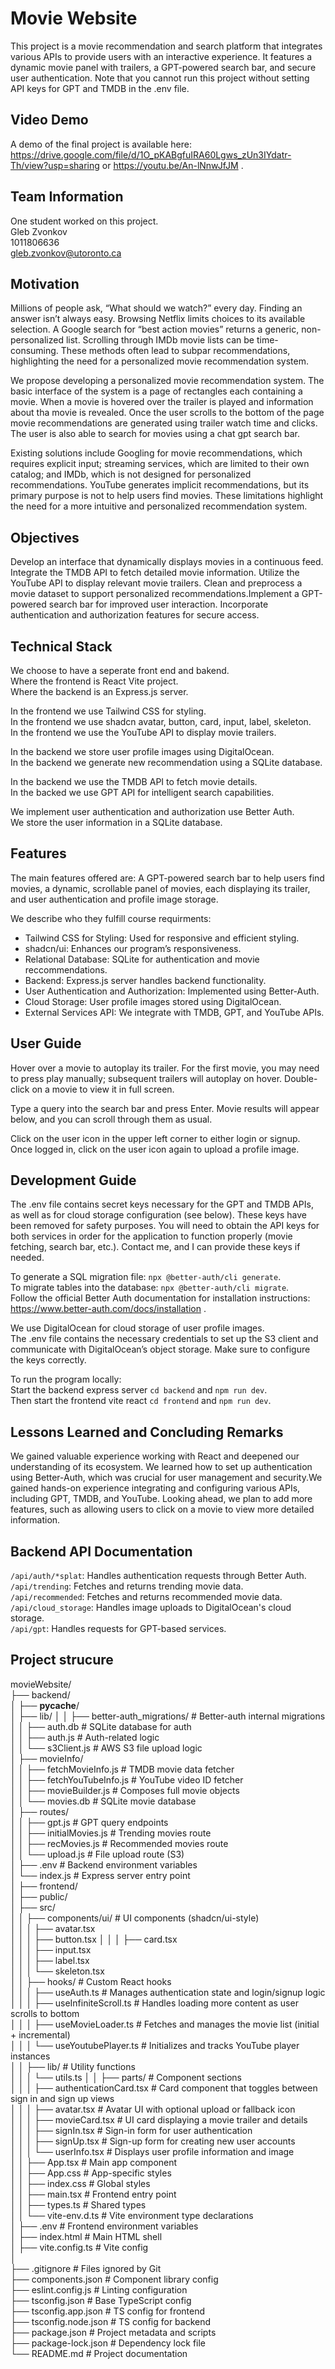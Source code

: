 # Movie Website
This project is a movie recommendation and search platform that integrates various APIs to provide users with an interactive experience. It features a dynamic movie panel with trailers, a GPT-powered search bar, and secure user authentication. Note that you cannot run this project without setting API keys for GPT and TMDB in the .env file.

## Video Demo
A demo of the final project is available here: https://drive.google.com/file/d/1O_pKABgfuIRA60Lgws_zUn3IYdatr-Th/view?usp=sharing or https://youtu.be/An-lNnwJfJM . 

## Team Information 
One student worked on this project.                                   
Gleb Zvonkov                                   
1011806636                                  
gleb.zvonkov@utoronto.ca                                  

## Motivation
Millions of people ask, “What should we watch?” every day. Finding an answer isn’t always easy. Browsing Netflix limits choices to its available selection. A Google search for “best action movies” returns a generic, non-personalized list. Scrolling through IMDb movie lists can be time-consuming. These methods often lead to subpar recommendations, highlighting the need for a personalized movie recommendation system.   

We propose developing a personalized movie recommendation system. The basic interface of the system is a page of rectangles each containing a movie. When a movie is hovered over the trailer is played and information about tha movie is revealed. Once the user scrolls to the bottom of the page movie recommendations are generated using trailer watch time and clicks. The user is also able to search for movies using a chat gpt search bar.                        

Existing solutions include Googling for movie recommendations, which requires explicit input; streaming services, which are limited to their own catalog; and IMDb, which is not designed for personalized recommendations. YouTube generates implicit recommendations, but its primary purpose is not to help users find movies. These limitations highlight the need for a more intuitive and personalized recommendation system.                                  

## Objectives 
Develop an interface that dynamically displays movies in a continuous feed. Integrate the TMDB API to fetch detailed movie information. Utilize the YouTube API to display relevant movie trailers. Clean and preprocess a movie dataset to support personalized recommendations.Implement a GPT-powered search bar for improved user interaction. Incorporate authentication and authorization features for secure access.                                  

## Technical Stack 
We choose to have a seperate front end and bakend.                                  
Where the frontend is React Vite project.                                    
Where the backend is an Express.js server.                                  

In the frontend we use Tailwind CSS for styling.                                   
In the frontend we use shadcn avatar, button, card, input, label, skeleton.                                   
In the frontend we use the YouTube API to display movie trailers.                                   

In the backend we store user profile images using DigitalOcean.                                  
In the backend we generate new recommendation using a SQLite database.                                   

In the backend we use the TMDB API to fetch movie details.               
In the backed we use GPT API for intelligent search capabilities.                                  

We implement user authentication and authorization use Better Auth.                                   
We store the user information in a SQLite database.                                   


## Features 
The main features offered are: A GPT-powered search bar to help users find movies, a dynamic, scrollable panel of movies, each displaying its trailer, and user authentication and profile image storage.                                  

We describe who they fulfill course requirments:                                   
- Tailwind CSS for Styling: Used for responsive and efficient styling.                                  
- shadcn/ui: Enhances our program’s responsiveness.                                  
- Relational Database: SQLite for authentication and movie reccommendations.                                
- Backend: Express.js server handles backend functionality.                                  
- User Authentication and Authorization: Implemented using Better-Auth.                                  
- Cloud Storage: User profile images stored using DigitalOcean.                                  
- External Services API: We integrate with TMDB, GPT, and YouTube APIs. 


## User Guide 
Hover over a movie to autoplay its trailer. For the first movie, you may need to press play manually; subsequent trailers will autoplay on hover. Double-click on a movie to view it in full screen.                                  

Type a query into the search bar and press Enter. Movie results will appear below, and you can scroll through them as usual.                                   

Click on the user icon in the upper left corner to either login or signup.                                  
Once logged in, click on the user icon again to upload a profile image.                                  
 

## Development Guide 
The .env file contains secret keys necessary for the GPT and TMDB APIs, as well as for cloud storage configuration (see below). These keys have been removed for safety purposes. You will need to obtain the API keys for both services in order for the application to function properly (movie fetching, search bar, etc.). Contact me, and I can provide these keys if needed.                                   

To generate a SQL migration file: `npx @better-auth/cli generate`.                                  
To migrate tables into the database: `npx @better-auth/cli migrate`.                                  
Follow the official Better Auth documentation for installation instructions: https://www.better-auth.com/docs/installation .                                  

We use DigitalOcean for cloud storage of user profile images.                                  
The .env file contains the necessary credentials to set up the S3 client and communicate with DigitalOcean’s object storage. Make sure to configure the keys correctly.                                  

To run the program locally:             
Start the backend express server `cd backend` and `npm run dev`.                                          
Then start the frontend vite react `cd frontend` and `npm run dev`.                                   


## Lessons Learned and Concluding Remarks
We gained valuable experience working with React and deepened our understanding of its ecosystem. We learned how to set up authentication using Better-Auth, which was crucial for user management and security.We gained hands-on experience integrating and configuring various APIs, including GPT, TMDB, and YouTube. Looking ahead, we plan to add more features, such as allowing users to click on a movie to view more detailed information. 

## Backend API Documentation 
`/api/auth/*splat`: Handles authentication requests through Better Auth.             
`/api/trending`: Fetches and returns trending movie data.            
`/api/recommended`: Fetches and returns recommended movie data.            
`/api/cloud_storage`: Handles image uploads to DigitalOcean's cloud storage.            
`/api/gpt`: Handles requests for GPT-based services.            



## Project strucure 
movieWebsite/                           
├── backend/                          
│   ├── __pycache__/                                               
│   ├── lib/
│   │   ├── better-auth_migrations/     # Better-auth internal migrations                          
│   │   ├── auth.db                     # SQLite database for auth                          
│   │   ├── auth.js                     # Auth-related logic                          
│   │   └── s3Client.js                 # AWS S3 file upload logic                          
│   ├── movieInfo/                          
│   │   ├── fetchMovieInfo.js           # TMDB movie data fetcher                          
│   │   ├── fetchYouTubeInfo.js         # YouTube video ID fetcher                          
│   │   ├── movieBuilder.js             # Composes full movie objects                          
│   │   └── movies.db                   # SQLite movie database                          
│   ├── routes/                          
│   │   ├── gpt.js                      # GPT query endpoints                          
│   │   ├── initialMovies.js            # Trending movies route                          
│   │   ├── recMovies.js                # Recommended movies route                          
│   │   └── upload.js                   # File upload route (S3)                          
│   ├── .env                            # Backend environment variables                          
│   └── index.js                        # Express server entry point                          
│
├── frontend/                          
│   ├── public/                                                   
│   ├── src/                          
│   │   ├── components/ui/              # UI components (shadcn/ui-style)                          
│   │   │   ├── avatar.tsx                          
│   │   │   ├── button.tsx
│   │   │   ├── card.tsx                          
│   │   │   ├── input.tsx                          
│   │   │   ├── label.tsx                          
│   │   │   └── skeleton.tsx                          
│   │   ├── hooks/                      # Custom React hooks                          
│   │   │   ├── useAuth.ts              # Manages authentication state and login/signup logic             
│   │   │   ├── useInfiniteScroll.ts    # Handles loading more content as user scrolls to bottom                              
│   │   │   ├── useMovieLoader.ts       # Fetches and manages the movie list (initial + incremental)                           
│   │   │   └── useYoutubePlayer.ts     # Initializes and tracks YouTube player instances                   
│   │   ├── lib/                        # Utility functions                          
│   │   │   └── utils.ts
│   │   ├── parts/                      # Component sections                          
│   │   │   ├── authenticationCard.tsx  # Card component that toggles between sign in and sign up views    
│   │   │   ├── avatar.tsx              # Avatar UI with optional upload or fallback icon       
│   │   │   ├── movieCard.tsx           # UI card displaying a movie trailer and details    
│   │   │   ├── signIn.tsx              # Sign-in form for user authentication                          
│   │   │   ├── signUp.tsx              # Sign-up form for creating new user accounts         
│   │   │   └── userInfo.tsx            # Displays user profile information and image      
│   │   ├── App.tsx                     # Main app component                           
│   │   ├── App.css                     # App-specific styles                          
│   │   ├── index.css                   # Global styles                          
│   │   ├── main.tsx                    # Frontend entry point                          
│   │   ├── types.ts                    # Shared types                          
│   │   └── vite-env.d.ts               # Vite environment type declarations                          
│   ├── .env                            # Frontend environment variables                          
│   ├── index.html                      # Main HTML shell                          
│   ├── vite.config.ts                  # Vite config                          
│                          
├── .gitignore                          # Files ignored by Git                          
├── components.json                     # Component library config                          
├── eslint.config.js                    # Linting configuration                          
├── tsconfig.json                       # Base TypeScript config                          
├── tsconfig.app.json                   # TS config for frontend                          
├── tsconfig.node.json                  # TS config for backend                          
├── package.json                        # Project metadata and scripts                          
├── package-lock.json                   # Dependency lock file                          
└── README.md                           # Project documentation                          
